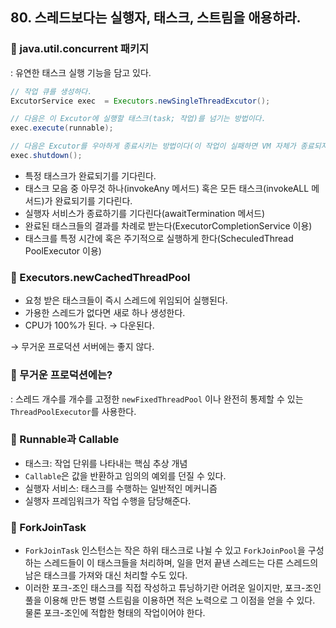 ## 80. 스레드보다는 실행자, 태스크, 스트림을 애용하라.

### 🧭 java.util.concurrent 패키지

: 유연한 태스크 실행 기능을 담고 있다.

```java
// 작업 큐를 생성하다. 
ExcutorService exec  = Executors.newSingleThreadExcutor();

// 다음은 이 Excutor에 실행할 태스크(task; 작업)를 넘기는 방법이다.
exec.execute(runnable);

// 다음은 Excutor를 우아하게 종료시키는 방법이다(이 작업이 실패하면 VM 자체가 종료되지 않을 것이다)
exec.shutdown();
```

- 특정 태스크가 완료되기를 기다린다.
- 태스크 모음 중 아무것 하나(invokeAny 메서드) 혹은 모든 태스크(invokeALL 메서드)가 완료되기를 기다린다.
- 실행자 서비스가 종료하기를 기다린다(awaitTermination 메서드)
- 완료된 태스크들의 결과를 차례로 받는다(ExecutorCompletionService 이용)
- 태스크를 특정 시간에 혹은 주기적으로 실행하게 한다(ScheculedThread PoolExecutor 이용)

### 🧭 Executors.newCachedThreadPool

- 요청 받은 태스크들이 즉시 스레드에 위임되어 실행된다.
- 가용한 스레드가 없다면 새로 하나 생성한다.
- CPU가 100%가 된다. → 다운된다.

→ 무거운 프로덕션 서버에는 좋지 않다.

### 🧭 무거운 프로덕션에는?

: 스레드 개수를 개수를 고정한 `newFixedThreadPool` 이나 완전히 통제할 수 있는 `ThreadPoolExecutor`를 사용한다.

### 🧭 Runnable과 Callable

- 태스크: 작업 단위를 나타내는 핵심 추상 개념
- `Callable`은 값을 반환하고 임의의 예외를 던질 수 있다.
- 실행자 서비스: 태스크를 수행하는 일반적인 메커니즘
- 실행자 프레임워크가 작업 수행을 담당해준다.

### 🧭 ForkJoinTask

- `ForkJoinTask` 인스턴스는 작은 하위 태스크로 나뉠 수 있고 `ForkJoinPool`을 구성하는 스레드들이 이 태스크들을 처리하며, 일을 먼저 끝낸 스레드는 다른 스레드의 남은 태스크를 가져와 대신 처리할 수도 있다.
- 이러한 포크-조인 태스크를 직접 작성하고 튜닝하기란 어려운 일이지만, 포크-조인 풀을 이용해 만든 병렬 스트림을 이용하면 적은 노력으로 그 이점을 얻을 수 있다. 물론 포크-조인에 적합한 형태의 작업이어야 한다.